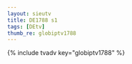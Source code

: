 ```yaml
--- 
layout: sieutv
title: DE1788 s1
tags: [DEtv]
thumb_re: globiptv1788
---
```

{% include tvadv key="globiptv1788" %} 
